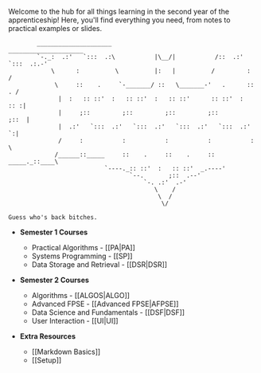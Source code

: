 Welcome to the hub for all things learning in the second year of the apprenticeship! Here, you'll find everything you need, from notes to practical examples or slides.

```
		_____________________                              _____________________
		`-._:  .:'   `:::  .:\           |\__/|           /::  .:'   `:::  .:.-'
		    \      :          \          |:   |          /         :       /    
		     \     ::    .     `-_______/ ::   \_______-'   .      ::   . /      
		      |  :   :: ::'  :   :: ::'  :   :: ::'      :: ::'  :   :: :|       
		      |     ;::         ;::         ;::         ;::         ;::  |       
		      |  .:'   `:::  .:'   `:::  .:'   `:::  .:'   `:::  .:'   `:|       
		      /     :           :           :           :           :    \       
		     /______::_____     ::    .     ::    .     ::   _____._::____\      
		                   `----._:: ::'  :   :: ::'  _.----'                    
		                          `--.       ;::  .--'                           
		                              `-. .:'  .-'                               
		                                 \    /                         
		                                  \  /                                   
		                                   \/                     
													                            
Guess who's back bitches.
```

- **Semester 1 Courses** 
	- Practical Algorithms - [[PA|PA]] 
	- Systems Programming - [[SP]] 
	- Data Storage and Retrieval - [[DSR|DSR]]

- **Semester 2 Courses**
	- Algorithms - [[ALGOS|ALGO]]
	- Advanced FPSE - [[Advanced FPSE|AFPSE]]
	- Data Science and Fundamentals - [[DSF|DSF]]
	- User Interaction - [[UI|UI]]

- **Extra Resources**
	- [[Markdown Basics]]
	- [[Setup]]

